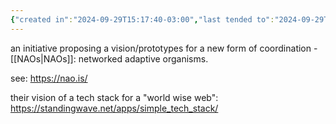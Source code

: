 ```yaml
---
{"created in":"2024-09-29T15:17:40-03:00","last tended to":"2024-09-29T15:19:50-03:00","tags":["coordination","design","socialoperatingsystems","🌱","initiative"],"relevancescore":90,"dg-publish":true,"notestage":["🌱"],"permalink":"/initiatives-orgs-and-communities/architect-design/noo-nao/","dgPassFrontmatter":true,"created":"2024-09-29T15:17:40.581-03:00","updated":"2024-09-29T15:20:50.710-03:00"}
---
```


an initiative proposing a vision/prototypes for a new form of coordination - [[NAOs\|NAOs]]: networked adaptive organisms.

see: https://nao.is/

their vision of a tech stack for a "world wise web": https://standingwave.net/apps/simple_tech_stack/
